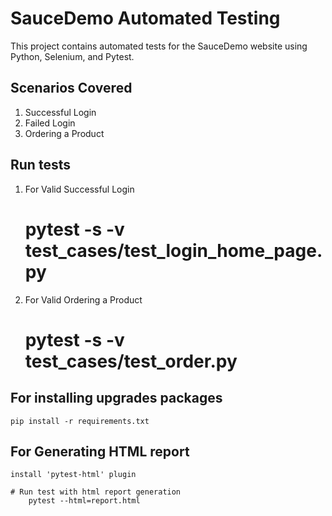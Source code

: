 # SauceDemo Automated Testing

This project contains automated tests for the SauceDemo website using Python, Selenium, and Pytest.

## Scenarios Covered
1. Successful Login
2. Failed Login
3. Ordering a Product


## Run tests
1. For Valid Successful Login 
    # pytest -s -v test_cases/test_login_home_page.py 
2. For Valid Ordering a Product
   # pytest -s -v test_cases/test_order.py

## For installing upgrades packages
    pip install -r requirements.txt

## For Generating HTML report
    install 'pytest-html' plugin
    
    # Run test with html report generation
        pytest --html=report.html





